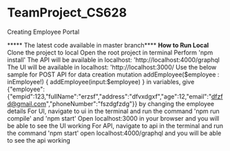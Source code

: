# TeamProject_CS628
Creating Employee Portal 

***** The latest code available in master branch****
**How to Run Local**
Clone the project to local
Open the root project in terminal
Perform 'npm install'
The API will be available in localhost: 'http://localhost:4000/graphql
The UI will be available in localhost: 'http://localhost:3000/
Use the below sample for POST API for data creation
mutation addEmployee($employee : inEmployee!)
{ 
addEmployee(input:$employee)
}
in variables, give {"employee":{"empid":123,"fullName":"erzsf","address":"dfvxdgxf","age":12,"email":"dfzfd@gmail.com","phoneNumber":"fszdgfzdg"}} by changing the employee details
For UI, navigate to ui in the terminal and run the command 'npm run compile' and 'npm start'
Open localhost:3000 in your browser and you will be able to see the UI working
For API, navigate to api in the terminal and run the command 'npm start'
open localhost:4000/graphql and you will be able to see the api working
